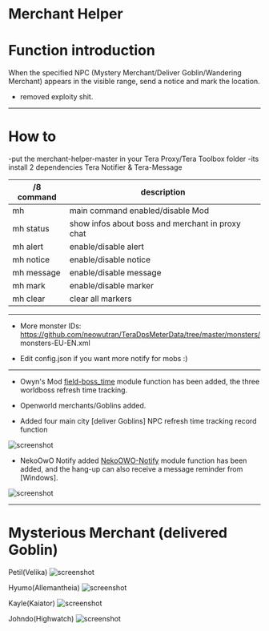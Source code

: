 Merchant Helper
======

# Function introduction

When the specified NPC (Mystery Merchant/Deliver Goblin/Wandering Merchant) appears in the visible range, send a notice and mark the location.
- removed exploity shit. 
------

# How to
-put the merchant-helper-master in your Tera Proxy/Tera Toolbox folder
-its install 2 dependencies Tera Notifier & Tera-Message


/8 command | description
--- | ---
mh         | main command enabled/disable Mod
mh status | show infos about boss and merchant in proxy chat
mh alert   | enable/disable alert
mh notice   | enable/disable notice
mh message  | enable/disable message
mh mark  | enable/disable marker
mh clear   | clear all markers

------

- More monster IDs: https://github.com/neowutran/TeraDpsMeterData/tree/master/monsters/  monsters-EU-EN.xml

- Edit config.json if you want more notify for mobs :)

------

- Owyn's Mod [field-boss_time](https://github.com/Owyn/field-boss_time) module function has been added, the three worldboss refresh time tracking.

- Openworld merchants/Goblins added.

- Added four main city [deliver Goblins] NPC refresh time tracking record function

![screenshot](https://github.com/PatrickSantoZZ/Merchant-Helper/blob/master/screenshot/05.png)

-  NekoOwO Notify added [NekoOWO-Notify](https://github.com/PatrickSantoZZ/NekoOWO-Notify) module function has been added, and the hang-up can also receive a message reminder from [Windows].

![screenshot](https://github.com/PatrickSantoZZ/Merchant-Helper/blob/master/screenshot/06.PNG)

------

# Mysterious Merchant (delivered Goblin)

Petil(Velika)
![screenshot](https://github.com/PatrickSantoZZ/Merchant-Helper/blob/master/screenshot/01.PNG)

Hyumo(Allemantheia)
![screenshot](https://github.com/PatrickSantoZZ/Merchant-Helper/blob/master/screenshot/02.PNG)

Kayle(Kaiator)
![screenshot](https://github.com/PatrickSantoZZ/Merchant-Helper/blob/master/screenshot/03.PNG)

Johndo(Highwatch)
![screenshot](https://github.com/PatrickSantoZZ/Merchant-Helper/blob/master/screenshot/04.PNG)

